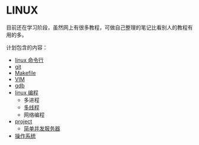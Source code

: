 # LINUX 

目前还在学习阶段，虽然网上有很多教程，可做自己整理的笔记比看别人的教程有用的多。

计划包含的内容：

 - [linux 命令行](shell/command.md)
  - [git](git/git.md)
  - [Makefile](tools/Makefile.pdf)
  - [VIM](tools/VIM.md)
  - [gdb](gdb/gdb.md)
- [linux 编程](programming/README.md)
  - 多进程
  - [多线程](programming/multithreading)
  - 网络编程
- [project](project)
  - [简单并发服务器](project/tcpServerClient)
- [操作系统](system/system.md)



